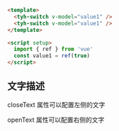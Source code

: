 ```html
<template>
  <tyh-switch v-model="value1" />
  <tyh-switch v-model="value1" />
</template>

<script setup>
  import { ref } from 'vue'
  const value1 = ref(true)
</script>
```

## 文字描述

closeText 属性可以配置左侧的文字

openText 属性可以配置右侧的文字
